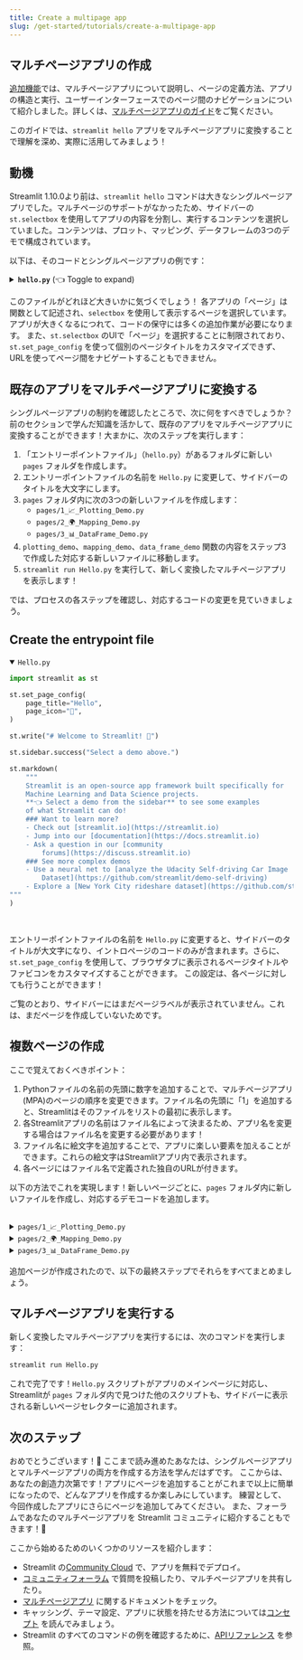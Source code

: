 ```yaml
---
title: Create a multipage app
slug: /get-started/tutorials/create-a-multipage-app
---
```


## マルチページアプリの作成

[追加機能](/get-started/fundamentals/additional-features.md)では、マルチページアプリについて説明し、ページの定義方法、アプリの構造と実行、ユーザーインターフェースでのページ間のナビゲーションについて紹介しました。詳しくは、[マルチページアプリのガイド](/develop/concepts/multipage-apps.md)をご覧ください。

このガイドでは、`streamlit hello` アプリをマルチページアプリに変換することで理解を深め、実際に活用してみましょう！

## 動機

Streamlit 1.10.0より前は、`streamlit hello` コマンドは大きなシングルページアプリでした。マルチページのサポートがなかったため、サイドバーの `st.selectbox` を使用してアプリの内容を分割し、実行するコンテンツを選択していました。コンテンツは、プロット、マッピング、データフレームの3つのデモで構成されています。

以下は、そのコードとシングルページアプリの例です：

<details>

<summary><b><code>hello.py</code></b> (👈 Toggle to expand)</summary> 

```python
import streamlit as st

def intro():
    import streamlit as st

    st.write("# Welcome to Streamlit! 👋")
    st.sidebar.success("Select a demo above.")

    st.markdown(
        """
        Streamlit is an open-source app framework built specifically for
        Machine Learning and Data Science projects.

        **👈 Select a demo from the dropdown on the left** to see some examples
        of what Streamlit can do!

        ### Want to learn more?

        - Check out [streamlit.io](https://streamlit.io)
        - Jump into our [documentation](https://docs.streamlit.io)
        - Ask a question in our [community
          forums](https://discuss.streamlit.io)

        ### See more complex demos

        - Use a neural net to [analyze the Udacity Self-driving Car Image
          Dataset](https://github.com/streamlit/demo-self-driving)
        - Explore a [New York City rideshare dataset](https://github.com/streamlit/demo-uber-nyc-pickups)
    """
    )

def mapping_demo():
    import streamlit as st
    import pandas as pd
    import pydeck as pdk

    from urllib.error import URLError

    st.markdown(f"# {list(page_names_to_funcs.keys())[2]}")
    st.write(
        """
        This demo shows how to use
[`st.pydeck_chart`](https://docs.streamlit.io/develop/api-reference/charts/st.pydeck_chart)
to display geospatial data.
"""
    )

    @st.cache_data
    def from_data_file(filename):
        url = (
            "http://raw.githubusercontent.com/streamlit/"
            "example-data/master/hello/v1/%s" % filename
        )
        return pd.read_json(url)

    try:
        ALL_LAYERS = {
            "Bike Rentals": pdk.Layer(
                "HexagonLayer",
                data=from_data_file("bike_rental_stats.json"),
                get_position=["lon", "lat"],
                radius=200,
                elevation_scale=4,
                elevation_range=[0, 1000],
                extruded=True,
            ),
            "Bart Stop Exits": pdk.Layer(
                "ScatterplotLayer",
                data=from_data_file("bart_stop_stats.json"),
                get_position=["lon", "lat"],
                get_color=[200, 30, 0, 160],
                get_radius="[exits]",
                radius_scale=0.05,
            ),
            "Bart Stop Names": pdk.Layer(
                "TextLayer",
                data=from_data_file("bart_stop_stats.json"),
                get_position=["lon", "lat"],
                get_text="name",
                get_color=[0, 0, 0, 200],
                get_size=15,
                get_alignment_baseline="'bottom'",
            ),
            "Outbound Flow": pdk.Layer(
                "ArcLayer",
                data=from_data_file("bart_path_stats.json"),
                get_source_position=["lon", "lat"],
                get_target_position=["lon2", "lat2"],
                get_source_color=[200, 30, 0, 160],
                get_target_color=[200, 30, 0, 160],
                auto_highlight=True,
                width_scale=0.0001,
                get_width="outbound",
                width_min_pixels=3,
                width_max_pixels=30,
            ),
        }
        st.sidebar.markdown("### Map Layers")
        selected_layers = [
            layer
            for layer_name, layer in ALL_LAYERS.items()
            if st.sidebar.checkbox(layer_name, True)
        ]
        if selected_layers:
            st.pydeck_chart(
                pdk.Deck(
                    map_style="mapbox://styles/mapbox/light-v9",
                    initial_view_state={
                        "latitude": 37.76,
                        "longitude": -122.4,
                        "zoom": 11,
                        "pitch": 50,
                    },
                    layers=selected_layers,
                )
            )
        else:
            st.error("Please choose at least one layer above.")
    except URLError as e:
        st.error(
            """
            **This demo requires internet access.**

            Connection error: %s
        """
            % e.reason
        )

def plotting_demo():
    import streamlit as st
    import time
    import numpy as np

    st.markdown(f'# {list(page_names_to_funcs.keys())[1]}')
    st.write(
        """
        This demo illustrates a combination of plotting and animation with
Streamlit. We're generating a bunch of random numbers in a loop for around
5 seconds. Enjoy!
"""
    )

    progress_bar = st.sidebar.progress(0)
    status_text = st.sidebar.empty()
    last_rows = np.random.randn(1, 1)
    chart = st.line_chart(last_rows)

    for i in range(1, 101):
        new_rows = last_rows[-1, :] + np.random.randn(5, 1).cumsum(axis=0)
        status_text.text("%i%% Complete" % i)
        chart.add_rows(new_rows)
        progress_bar.progress(i)
        last_rows = new_rows
        time.sleep(0.05)

    progress_bar.empty()

    # Streamlit widgets automatically run the script from top to bottom. Since
    # this button is not connected to any other logic, it just causes a plain
    # rerun.
    st.button("Re-run")


def data_frame_demo():
    import streamlit as st
    import pandas as pd
    import altair as alt

    from urllib.error import URLError

    st.markdown(f"# {list(page_names_to_funcs.keys())[3]}")
    st.write(
        """
        This demo shows how to use `st.write` to visualize Pandas DataFrames.

(Data courtesy of the [UN Data Explorer](http://data.un.org/Explorer.aspx).)
"""
    )

    @st.cache_data
    def get_UN_data():
        AWS_BUCKET_URL = "http://streamlit-demo-data.s3-us-west-2.amazonaws.com"
        df = pd.read_csv(AWS_BUCKET_URL + "/agri.csv.gz")
        return df.set_index("Region")

    try:
        df = get_UN_data()
        countries = st.multiselect(
            "Choose countries", list(df.index), ["China", "United States of America"]
        )
        if not countries:
            st.error("Please select at least one country.")
        else:
            data = df.loc[countries]
            data /= 1000000.0
            st.write("### Gross Agricultural Production ($B)", data.sort_index())

            data = data.T.reset_index()
            data = pd.melt(data, id_vars=["index"]).rename(
                columns={"index": "year", "value": "Gross Agricultural Product ($B)"}
            )
            chart = (
                alt.Chart(data)
                .mark_area(opacity=0.3)
                .encode(
                    x="year:T",
                    y=alt.Y("Gross Agricultural Product ($B):Q", stack=None),
                    color="Region:N",
                )
            )
            st.altair_chart(chart, use_container_width=True)
    except URLError as e:
        st.error(
            """
            **This demo requires internet access.**

            Connection error: %s
        """
            % e.reason
        )

page_names_to_funcs = {
    "—": intro,
    "Plotting Demo": plotting_demo,
    "Mapping Demo": mapping_demo,
    "DataFrame Demo": data_frame_demo
}

demo_name = st.sidebar.selectbox("Choose a demo", page_names_to_funcs.keys())
page_names_to_funcs[demo_name]()
```

</details>

このファイルがどれほど大きいかに気づくでしょう！
各アプリの「ページ」は関数として記述され、`selectbox` を使用して表示するページを選択しています。
アプリが大きくなるにつれて、コードの保守には多くの追加作業が必要になります。
また、`st.selectbox` のUIで「ページ」を選択することに制限されており、`st.set_page_config` を使って個別のページタイトルをカスタマイズできず、
URLを使ってページ間をナビゲートすることもできません。

## 既存のアプリをマルチページアプリに変換する

シングルページアプリの制約を確認したところで、次に何をすべきでしょうか？前のセクションで学んだ知識を活かして、既存のアプリをマルチページアプリに変換することができます！大まかに、次のステップを実行します：

1. 「エントリーポイントファイル」（`hello.py`）があるフォルダに新しい `pages` フォルダを作成します。
2. エントリーポイントファイルの名前を `Hello.py` に変更して、サイドバーのタイトルを大文字にします。
3. `pages` フォルダ内に次の3つの新しいファイルを作成します：
   - `pages/1_📈_Plotting_Demo.py`
   - `pages/2_🌍_Mapping_Demo.py`
   - `pages/3_📊_DataFrame_Demo.py`
4. `plotting_demo`、`mapping_demo`、`data_frame_demo` 関数の内容をステップ3で作成した対応する新しいファイルに移動します。
5. `streamlit run Hello.py` を実行して、新しく変換したマルチページアプリを表示します！

では、プロセスの各ステップを確認し、対応するコードの変更を見ていきましょう。

## Create the entrypoint file

<details open>
<summary><code>Hello.py</code></summary>

```python
import streamlit as st

st.set_page_config(
    page_title="Hello",
    page_icon="👋",
)

st.write("# Welcome to Streamlit! 👋")

st.sidebar.success("Select a demo above.")

st.markdown(
    """
    Streamlit is an open-source app framework built specifically for
    Machine Learning and Data Science projects.
    **👈 Select a demo from the sidebar** to see some examples
    of what Streamlit can do!
    ### Want to learn more?
    - Check out [streamlit.io](https://streamlit.io)
    - Jump into our [documentation](https://docs.streamlit.io)
    - Ask a question in our [community
        forums](https://discuss.streamlit.io)
    ### See more complex demos
    - Use a neural net to [analyze the Udacity Self-driving Car Image
        Dataset](https://github.com/streamlit/demo-self-driving)
    - Explore a [New York City rideshare dataset](https://github.com/streamlit/demo-uber-nyc-pickups)
"""
)
```

</details>
<br />

エントリーポイントファイルの名前を `Hello.py` に変更すると、サイドバーのタイトルが大文字になり、イントロページのコードのみが含まれます。さらに、`st.set_page_config` を使用して、ブラウザタブに表示されるページタイトルやファビコンをカスタマイズすることができます。
この設定は、各ページに対しても行うことができます！

ご覧のとおり、サイドバーにはまだページラベルが表示されていません。これは、まだページを作成していないためです。

## 複数ページの作成

ここで覚えておくべきポイント：

1. Pythonファイルの名前の先頭に数字を追加することで、マルチページアプリ(MPA)のページの順序を変更できます。ファイル名の先頭に「1」を追加すると、Streamlitはそのファイルをリストの最初に表示します。
2. 各Streamlitアプリの名前はファイル名によって決まるため、アプリ名を変更する場合はファイル名を変更する必要があります！
3. ファイル名に絵文字を追加することで、アプリに楽しい要素を加えることができます。これらの絵文字はStreamlitアプリ内で表示されます。
4. 各ページにはファイル名で定義された独自のURLが付きます。

以下の方法でこれを実現します！新しいページごとに、`pages` フォルダ内に新しいファイルを作成し、対応するデモコードを追加します。

<br />

<details>

<summary><code>pages/1_📈_Plotting_Demo.py</code></summary>

```python
import streamlit as st
import time
import numpy as np

st.set_page_config(page_title="Plotting Demo", page_icon="📈")

st.markdown("# Plotting Demo")
st.sidebar.header("Plotting Demo")
st.write(
    """This demo illustrates a combination of plotting and animation with
Streamlit. We're generating a bunch of random numbers in a loop for around
5 seconds. Enjoy!"""
)

progress_bar = st.sidebar.progress(0)
status_text = st.sidebar.empty()
last_rows = np.random.randn(1, 1)
chart = st.line_chart(last_rows)

for i in range(1, 101):
    new_rows = last_rows[-1, :] + np.random.randn(5, 1).cumsum(axis=0)
    status_text.text("%i%% Complete" % i)
    chart.add_rows(new_rows)
    progress_bar.progress(i)
    last_rows = new_rows
    time.sleep(0.05)

progress_bar.empty()

# Streamlit widgets automatically run the script from top to bottom. Since
# this button is not connected to any other logic, it just causes a plain
# rerun.
st.button("Re-run")
```

</details>


<details>
<summary><code>pages/2_🌍_Mapping_Demo.py</code></summary>

```python
import streamlit as st
import pandas as pd
import pydeck as pdk
from urllib.error import URLError

st.set_page_config(page_title="Mapping Demo", page_icon="🌍")

st.markdown("# Mapping Demo")
st.sidebar.header("Mapping Demo")
st.write(
    """This demo shows how to use
[`st.pydeck_chart`](https://docs.streamlit.io/develop/api-reference/charts/st.pydeck_chart)
to display geospatial data."""
)


@st.cache_data
def from_data_file(filename):
    url = (
        "http://raw.githubusercontent.com/streamlit/"
        "example-data/master/hello/v1/%s" % filename
    )
    return pd.read_json(url)


try:
    ALL_LAYERS = {
        "Bike Rentals": pdk.Layer(
            "HexagonLayer",
            data=from_data_file("bike_rental_stats.json"),
            get_position=["lon", "lat"],
            radius=200,
            elevation_scale=4,
            elevation_range=[0, 1000],
            extruded=True,
        ),
        "Bart Stop Exits": pdk.Layer(
            "ScatterplotLayer",
            data=from_data_file("bart_stop_stats.json"),
            get_position=["lon", "lat"],
            get_color=[200, 30, 0, 160],
            get_radius="[exits]",
            radius_scale=0.05,
        ),
        "Bart Stop Names": pdk.Layer(
            "TextLayer",
            data=from_data_file("bart_stop_stats.json"),
            get_position=["lon", "lat"],
            get_text="name",
            get_color=[0, 0, 0, 200],
            get_size=15,
            get_alignment_baseline="'bottom'",
        ),
        "Outbound Flow": pdk.Layer(
            "ArcLayer",
            data=from_data_file("bart_path_stats.json"),
            get_source_position=["lon", "lat"],
            get_target_position=["lon2", "lat2"],
            get_source_color=[200, 30, 0, 160],
            get_target_color=[200, 30, 0, 160],
            auto_highlight=True,
            width_scale=0.0001,
            get_width="outbound",
            width_min_pixels=3,
            width_max_pixels=30,
        ),
    }
    st.sidebar.markdown("### Map Layers")
    selected_layers = [
        layer
        for layer_name, layer in ALL_LAYERS.items()
        if st.sidebar.checkbox(layer_name, True)
    ]
    if selected_layers:
        st.pydeck_chart(
            pdk.Deck(
                map_style="mapbox://styles/mapbox/light-v9",
                initial_view_state={
                    "latitude": 37.76,
                    "longitude": -122.4,
                    "zoom": 11,
                    "pitch": 50,
                },
                layers=selected_layers,
            )
        )
    else:
        st.error("Please choose at least one layer above.")
except URLError as e:
    st.error(
        """
        **This demo requires internet access.**
        Connection error: %s
    """
        % e.reason
    )
```

</details>


<details>
<summary><code>pages/3_📊_DataFrame_Demo.py</code></summary>

```python
import streamlit as st
import pandas as pd
import altair as alt
from urllib.error import URLError

st.set_page_config(page_title="DataFrame Demo", page_icon="📊")

st.markdown("# DataFrame Demo")
st.sidebar.header("DataFrame Demo")
st.write(
    """This demo shows how to use `st.write` to visualize Pandas DataFrames.
(Data courtesy of the [UN Data Explorer](http://data.un.org/Explorer.aspx).)"""
)


@st.cache_data
def get_UN_data():
    AWS_BUCKET_URL = "http://streamlit-demo-data.s3-us-west-2.amazonaws.com"
    df = pd.read_csv(AWS_BUCKET_URL + "/agri.csv.gz")
    return df.set_index("Region")


try:
    df = get_UN_data()
    countries = st.multiselect(
        "Choose countries", list(df.index), ["China", "United States of America"]
    )
    if not countries:
        st.error("Please select at least one country.")
    else:
        data = df.loc[countries]
        data /= 1000000.0
        st.write("### Gross Agricultural Production ($B)", data.sort_index())

        data = data.T.reset_index()
        data = pd.melt(data, id_vars=["index"]).rename(
            columns={"index": "year", "value": "Gross Agricultural Product ($B)"}
        )
        chart = (
            alt.Chart(data)
            .mark_area(opacity=0.3)
            .encode(
                x="year:T",
                y=alt.Y("Gross Agricultural Product ($B):Q", stack=None),
                color="Region:N",
            )
        )
        st.altair_chart(chart, use_container_width=True)
except URLError as e:
    st.error(
        """
        **This demo requires internet access.**
        Connection error: %s
    """
        % e.reason
    )
```

</details>

追加ページが作成されたので、以下の最終ステップでそれらをすべてまとめましょう。

## マルチページアプリを実行する

新しく変換したマルチページアプリを実行するには、次のコマンドを実行します：

```bash
streamlit run Hello.py
```

これで完了です！`Hello.py` スクリプトがアプリのメインページに対応し、Streamlitが `pages` フォルダ内で見つけた他のスクリプトも、サイドバーに表示される新しいページセレクターに追加されます。

## 次のステップ

おめでとうございます！🎉 ここまで読み進めたあなたは、シングルページアプリとマルチページアプリの両方を作成する方法を学んだはずです。
ここからは、あなたの創造力次第です！アプリにページを追加することがこれまで以上に簡単になったので、どんなアプリを作成するか楽しみにしています。
練習として、今回作成したアプリにさらにページを追加してみてください。
また、フォーラムであなたのマルチページアプリを Streamlit コミュニティに紹介することもできます！🎈

ここから始めるためのいくつかのリソースを紹介します：

- Streamlit の[Community Cloud](/deploy/streamlit-community-cloud.md) で、アプリを無料でデプロイ。
- [コミュニティフォーラム](https://discuss.streamlit.io/c/streamlit-examples/9) で質問を投稿したり、マルチページアプリを共有したり。
- [マルチページアプリ](/develop/concepts/multipage-apps.md) に関するドキュメントをチェック。
- キャッシング、テーマ設定、アプリに状態を持たせる方法については[コンセプト](/develop/concepts) を読んでみましょう。
- Streamlit のすべてのコマンドの例を確認するために、[APIリファレンス](/develop/api-reference/) を参照。
